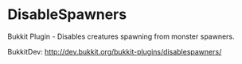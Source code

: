 DisableSpawners
===============

Bukkit Plugin - Disables creatures spawning from monster spawners.

BukkitDev: http://dev.bukkit.org/bukkit-plugins/disablespawners/
